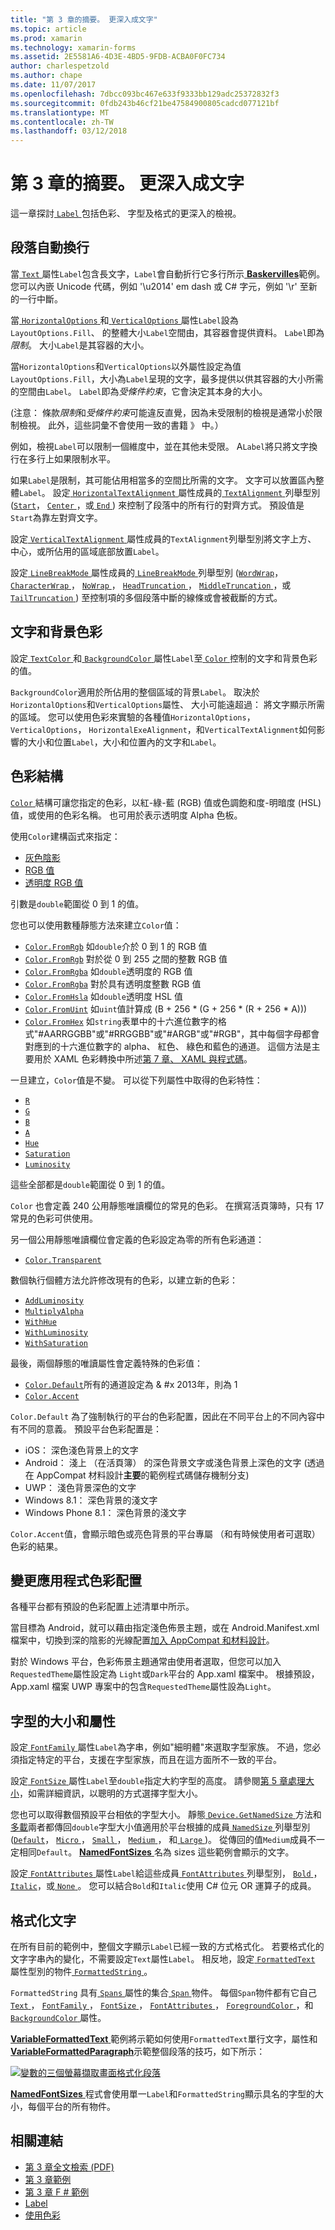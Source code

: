 ```yaml
---
title: "第 3 章的摘要。 更深入成文字"
ms.topic: article
ms.prod: xamarin
ms.technology: xamarin-forms
ms.assetid: 2E5581A6-4D3E-4BD5-9FDB-ACBA0F0FC734
author: charlespetzold
ms.author: chape
ms.date: 11/07/2017
ms.openlocfilehash: 7dbcc093bc467e633f9333bb129adc25372832f3
ms.sourcegitcommit: 0fdb243b46cf21be47584900805cadcd077121bf
ms.translationtype: MT
ms.contentlocale: zh-TW
ms.lasthandoff: 03/12/2018
---
```

# <a name="summary-of-chapter-3-deeper-into-text"></a>第 3 章的摘要。 更深入成文字

這一章探討[ `Label` ](https://developer.xamarin.com/api/type/Xamarin.Forms.Label/)包括色彩、 字型及格式的更深入的檢視。

## <a name="wrapping-paragraphs"></a>段落自動換行

當[ `Text` ](https://developer.xamarin.com/api/property/Xamarin.Forms.Label.Text/)屬性`Label`包含長文字，`Label`會自動折行它多行所示[ **Baskervilles**](https://github.com/xamarin/xamarin-forms-book-samples/tree/master/Chapter03/Baskervilles)範例。 您可以內嵌 Unicode 代碼，例如 '\u2014' em dash 或 C# 字元，例如 '\r' 至新的一行中斷。

當[ `HorizontalOptions` ](https://developer.xamarin.com/api/property/Xamarin.Forms.View.HorizontalOptions/)和[ `VerticalOptions` ](https://developer.xamarin.com/api/property/Xamarin.Forms.View.VerticalOptions/)屬性`Label`設為`LayoutOptions.Fill`、 的整體大小`Label`空間由，其容器會提供資料。 `Label`即為*限制*。 大小`Label`是其容器的大小。

當`HorizontalOptions`和`VerticalOptions`以外屬性設定為值`LayoutOptions.Fill`，大小為`Label`呈現的文字，最多提供以供其容器的大小所需的空間由`Label`。 `Label`即為*受條件約束*，它會決定其本身的大小。

(注意： 條款*限制*和*受條件約束*可能違反直覺，因為未受限制的檢視是通常小於限制檢視。 此外，這些詞彙不會使用一致的書籍 》 中。）

例如，檢視`Label`可以限制一個維度中，並在其他未受限。 A`Label`將只將文字換行在多行上如果限制水平。

如果`Label`是限制，其可能佔用相當多的空間比所需的文字。 文字可以放置區內整體`Label`。 設定[ `HorizontalTextAlignment` ](https://developer.xamarin.com/api/property/Xamarin.Forms.Label.HorizontalTextAlignment/)屬性成員的[ `TextAlignment` ](https://developer.xamarin.com/api/type/Xamarin.Forms.TextAlignment/)列舉型別 ([`Start`](https://developer.xamarin.com/api/field/Xamarin.Forms.TextAlignment.Start/)， [ `Center` ](https://developer.xamarin.com/api/field/Xamarin.Forms.TextAlignment.Center/)，或[ `End` ](https://developer.xamarin.com/api/field/Xamarin.Forms.TextAlignment.Center/)) 來控制了段落中的所有行的對齊方式。 預設值是`Start`為靠左對齊文字。

設定[ `VerticalTextAlignment` ](https://developer.xamarin.com/api/property/Xamarin.Forms.Label.VerticalTextAlignment/)屬性成員的`TextAlignment`列舉型別將文字上方、 中心，或所佔用的區域底部放置`Label`。

設定[ `LineBreakMode` ](https://developer.xamarin.com/api/property/Xamarin.Forms.Label.LineBreakMode/)屬性成員的[ `LineBreakMode` ](https://developer.xamarin.com/api/type/Xamarin.Forms.LineBreakMode/)列舉型別 ([`WordWrap`](https://developer.xamarin.com/api/field/Xamarin.Forms.LineBreakMode.WordWrap/)， [ `CharacterWrap` ](https://developer.xamarin.com/api/field/Xamarin.Forms.LineBreakMode.CharacterWrap/)， [ `NoWrap` ](https://developer.xamarin.com/api/field/Xamarin.Forms.LineBreakMode.NoWrap/)， [ `HeadTruncation` ](https://developer.xamarin.com/api/field/Xamarin.Forms.LineBreakMode.HeadTruncation/)， [ `MiddleTruncation` ](https://developer.xamarin.com/api/field/Xamarin.Forms.LineBreakMode.MiddleTruncation/)，或[ `TailTruncation` ](https://developer.xamarin.com/api/field/Xamarin.Forms.LineBreakMode.TailTruncation/)) 至控制項的多個段落中斷的線條或會被截斷的方式。

## <a name="text-and-background-colors"></a>文字和背景色彩

設定[ `TextColor` ](https://developer.xamarin.com/api/property/Xamarin.Forms.Label.TextColor/)和[ `BackgroundColor` ](https://developer.xamarin.com/api/property/Xamarin.Forms.VisualElement.BackgroundColor/)屬性`Label`至[ `Color` ](https://developer.xamarin.com/api/type/Xamarin.Forms.Color/)控制的文字和背景色彩的值。

`BackgroundColor`適用於所佔用的整個區域的背景`Label`。 取決於`HorizontalOptions`和`VerticalOptions`屬性、 大小可能遠超過： 將文字顯示所需的區域。 您可以使用色彩來實驗的各種值`HorizontalOptions`， `VerticalOptions`， `HorizontalExeAlignment`，和`VerticalTextAlignment`如何影響的大小和位置`Label`，大小和位置內的文字和`Label`。

## <a name="the-color-structure"></a>色彩結構

[ `Color` ](https://developer.xamarin.com/api/type/Xamarin.Forms.Color/)結構可讓您指定的色彩，以紅-綠-藍 (RGB) 值或色調飽和度-明暗度 (HSL) 值，或使用的色彩名稱。 也可用於表示透明度 Alpha 色板。

使用`Color`建構函式來指定：

- [灰色陰影](https://developer.xamarin.com/api/constructor/Xamarin.Forms.Color.Color/p/System.Double/)
- [RGB 值](https://developer.xamarin.com/api/constructor/Xamarin.Forms.Color.Color/p/System.Double/System.Double/System.Double/)
- [透明度 RGB 值](https://developer.xamarin.com/api/constructor/Xamarin.Forms.Color.Color/p/System.Double/System.Double/System.Double/System.Double/)

引數是`double`範圍從 0 到 1 的值。

您也可以使用數種靜態方法來建立`Color`值：

- [`Color.FromRgb`](https://developer.xamarin.com/api/member/Xamarin.Forms.Color.FromRgb/p/System.Double/System.Double/System.Double/) 如`double`介於 0 到 1 的 RGB 值
- [`Color.FromRgb`](https://developer.xamarin.com/api/member/Xamarin.Forms.Color.FromRgb/p/System.Int32/System.Int32/System.Int32/) 對於從 0 到 255 之間的整數 RGB 值
- [`Color.FromRgba`](https://developer.xamarin.com/api/member/Xamarin.Forms.Color.FromRgba/p/System.Double/System.Double/System.Double/System.Double/) 如`double`透明度的 RGB 值
- [`Color.FromRgba`](https://developer.xamarin.com/api/member/Xamarin.Forms.Color.FromRgba/p/System.Int32/System.Int32/System.Int32/System.Int32/) 對於具有透明度整數 RGB 值
- [`Color.FromHsla`](https://developer.xamarin.com/api/member/Xamarin.Forms.Color.FromHsla/p/System.Double/System.Double/System.Double/System.Double/) 如`double`透明度 HSL 值
- [`Color.FromUint`](https://developer.xamarin.com/api/member/Xamarin.Forms.Color.FromUint/p/System.UInt32/) 如`uint`值計算成 (B + 256 * (G + 256 * (R + 256 * A)))
- [`Color.FromHex`](https://developer.xamarin.com/api/member/Xamarin.Forms.Color.FromHex/p/System.String/) 如`string`表單中的十六進位數字的格式"#AARRGGBB"或"#RRGGBB"或"#ARGB"或"#RGB"，其中每個字母都會對應到的十六進位數字的 alpha、 紅色、 綠色和藍色的通道。 這個方法是主要用於 XAML 色彩轉換中所述[第 7 章、 XAML 與程式碼](~/xamarin-forms/creating-mobile-apps-xamarin-forms/summaries/chapter07.md)。

一旦建立，`Color`值是不變。 可以從下列屬性中取得的色彩特性：

- [`R`](https://developer.xamarin.com/api/property/Xamarin.Forms.Color.R/)
- [`G`](https://developer.xamarin.com/api/property/Xamarin.Forms.Color.G/)
- [`B`](https://developer.xamarin.com/api/property/Xamarin.Forms.Color.B/)
- [`A`](https://developer.xamarin.com/api/property/Xamarin.Forms.Color.A/)
- [`Hue`](https://developer.xamarin.com/api/property/Xamarin.Forms.Color.Hue/)
- [`Saturation`](https://developer.xamarin.com/api/property/Xamarin.Forms.Color.Saturation/)
- [`Luminosity`](https://developer.xamarin.com/api/property/Xamarin.Forms.Color.Luminosity/)

這些全部都是`double`範圍從 0 到 1 的值。

`Color` 也會定義 240 公用靜態唯讀欄位的常見的色彩。 在撰寫活頁簿時，只有 17 常見的色彩可供使用。

另一個公用靜態唯讀欄位會定義的色彩設定為零的所有色彩通道：

- [`Color.Transparent`](https://developer.xamarin.com/api/field/Xamarin.Forms.Color.Transparent/)

數個執行個體方法允許修改現有的色彩，以建立新的色彩：

- [`AddLuminosity`](https://developer.xamarin.com/api/member/Xamarin.Forms.Color.AddLuminosity/p/System.Double/)
- [`MultiplyAlpha`](https://developer.xamarin.com/api/member/Xamarin.Forms.Color.MultiplyAlpha/p/System.Double/)
- [`WithHue`](https://developer.xamarin.com/api/member/Xamarin.Forms.Color.WithHue/p/System.Double/)
- [`WithLuminosity`](https://developer.xamarin.com/api/member/Xamarin.Forms.Color.WithLuminosity/p/System.Double/)
- [`WithSaturation`](https://developer.xamarin.com/api/member/Xamarin.Forms.Color.WithSaturation/p/System.Double/)

最後，兩個靜態的唯讀屬性會定義特殊的色彩值：

- [`Color.Default`](https://developer.xamarin.com/api/property/Xamarin.Forms.Color.Default/)所有的通道設定為 & #x 2013年，則為 1
- [`Color.Accent`](https://developer.xamarin.com/api/property/Xamarin.Forms.Color.Accent/)

`Color.Default` 為了強制執行的平台的色彩配置，因此在不同平台上的不同內容中有不同的意義。 預設平台色彩配置是：

- iOS： 深色淺色背景上的文字
- Android： 淺上 （在活頁簿） 的深色背景文字或淺色背景上深色的文字 (透過在 AppCompat 材料設計**主要**的範例程式碼儲存機制分支)
- UWP： 淺色背景深色的文字
- Windows 8.1： 深色背景的淺文字
- Windows Phone 8.1： 深色背景的淺文字

`Color.Accent`值，會顯示暗色或亮色背景的平台專屬 （和有時候使用者可選取） 色彩的結果。

## <a name="changing-the-application-color-scheme"></a>變更應用程式色彩配置

各種平台都有預設的色彩配置上述清單中所示。

當目標為 Android，就可以藉由指定淺色佈景主題，或在 Android.Manifest.xml 檔案中，切換到深的陰影的光線配置[加入 AppCompat 和材料設計](~/xamarin-forms/platform/android/appcompat.md)。

對於 Windows 平台，色彩佈景主題通常由使用者選取，但您可以加入`RequestedTheme`屬性設定為 `Light`或`Dark`平台的 App.xaml 檔案中。 根據預設，App.xaml 檔案 UWP 專案中的包含`RequestedTheme`屬性設為`Light`。

## <a name="font-sizes-and-attributes"></a>字型的大小和屬性

設定[ `FontFamily` ](https://developer.xamarin.com/api/property/Xamarin.Forms.Label.FontFamily/)屬性`Label`為字串，例如"細明體"來選取字型家族。 不過，您必須指定特定的平台，支援在字型家族，而且在這方面所不一致的平台。

設定[ `FontSize` ](https://developer.xamarin.com/api/property/Xamarin.Forms.Label.FontSize/)屬性`Label`至`double`指定大約字型的高度。 請參閱[第 5 章處理大小](chapter05.md)，如需詳細資訊，以聰明的方式選擇字型大小。

您也可以取得數個預設平台相依的字型大小。 靜態[ `Device.GetNamedSize` ](https://developer.xamarin.com/api/member/Xamarin.Forms.Device.GetNamedSize/p/Xamarin.Forms.NamedSize/System.Type/)方法和[多載](https://developer.xamarin.com/api/member/Xamarin.Forms.Device.GetNamedSize/p/Xamarin.Forms.NamedSize/Xamarin.Forms.Element/)兩者都傳回`double`字型大小值適用於平台根據的成員[ `NamedSize` ](https://developer.xamarin.com/api/type/Xamarin.Forms.NamedSize/)列舉型別 ([`Default`](https://developer.xamarin.com/api/field/Xamarin.Forms.NamedSize.Default/)， [ `Micro` ](https://developer.xamarin.com/api/field/Xamarin.Forms.NamedSize.Micro/)， [ `Small` ](https://developer.xamarin.com/api/field/Xamarin.Forms.NamedSize.Small/)， [ `Medium` ](https://developer.xamarin.com/api/field/Xamarin.Forms.NamedSize.Medium/)， 和[ `Large` ](https://developer.xamarin.com/api/field/Xamarin.Forms.NamedSize.Large/))。 從傳回的值`Medium`成員不一定相同`Default`。 [ **NamedFontSizes** ](https://github.com/xamarin/xamarin-forms-book-samples/tree/master/Chapter03/NamedFontSizes)名為 sizes 這些範例會顯示的文字。

設定[ `FontAttributes` ](https://developer.xamarin.com/api/property/Xamarin.Forms.Label.FontAttributes/)屬性`Label`給這些成員[ `FontAttributes` ](https://developer.xamarin.com/api/type/Xamarin.Forms.FontAttributes/)列舉型別， [ `Bold` ](https://developer.xamarin.com/api/field/Xamarin.Forms.FontAttributes.Bold/)， [ `Italic`](https://developer.xamarin.com/api/field/Xamarin.Forms.FontAttributes.Italic/)，或[ `None` ](https://developer.xamarin.com/api/field/Xamarin.Forms.FontAttributes.None/)。 您可以結合`Bold`和`Italic`使用 C# 位元 OR 運算子的成員。

## <a name="formatted-text"></a>格式化文字

在所有目前的範例中，整個文字顯示`Label`已經一致的方式格式化。 若要格式化的文字字串內的變化，不需要設定`Text`屬性`Label`。 相反地，設定[ `FormattedText` ](https://developer.xamarin.com/api/property/Xamarin.Forms.Label.FormattedText/)屬性型別的物件[ `FormattedString` ](https://developer.xamarin.com/api/type/Xamarin.Forms.FormattedString/)。

`FormattedString` 具有[ `Spans` ](https://developer.xamarin.com/api/property/Xamarin.Forms.FormattedString.Spans/)屬性的集合[ `Span` ](https://developer.xamarin.com/api/type/Xamarin.Forms.Span/)物件。 每個`Span`物件都有它自己[ `Text` ](https://developer.xamarin.com/api/property/Xamarin.Forms.Span.Text/)， [ `FontFamily` ](https://developer.xamarin.com/api/property/Xamarin.Forms.Span.FontFamily/)， [ `FontSize` ](https://developer.xamarin.com/api/property/Xamarin.Forms.Span.FontSize/)， [ `FontAttributes` ](https://developer.xamarin.com/api/property/Xamarin.Forms.Span.FontAttributes/)， [ `ForegroundColor` ](https://developer.xamarin.com/api/property/Xamarin.Forms.Span.ForegroundColor/)，和[ `BackgroundColor` ](https://developer.xamarin.com/api/property/Xamarin.Forms.Span.BackgroundColor/)屬性。

[ **VariableFormattedText** ](https://github.com/xamarin/xamarin-forms-book-samples/tree/master/Chapter03/VarFormText)範例將示範如何使用`FormattedText`單行文字，屬性和[ **VariableFormattedParagraph**](https://github.com/xamarin/xamarin-forms-book-samples/tree/master/Chapter03/VarFormPara)示範整個段落的技巧，如下所示：

[![變數的三個螢幕擷取畫面格式化段落](images/ch03fg06-small.png "變數格式的標籤文字")](images/ch03fg06-large.png#lightbox "變數格式的標籤文字")

[ **NamedFontSizes** ](https://github.com/xamarin/xamarin-forms-book-samples/tree/master/Chapter03/NamedFontSizes)程式會使用單一`Label`和`FormattedString`顯示具名的字型的大小，每個平台的所有物件。



## <a name="related-links"></a>相關連結

- [第 3 章全文檢索 (PDF)](https://download.xamarin.com/developer/xamarin-forms-book/XamarinFormsBook-Ch03-Apr2016.pdf)
- [第 3 章範例](https://github.com/xamarin/xamarin-forms-book-samples/tree/master/Chapter03)
- [第 3 章 F # 範例](https://github.com/xamarin/xamarin-forms-book-samples/tree/master/Chapter03/FS)
- [Label](~/xamarin-forms/user-interface/text/label.md)
- [使用色彩](~/xamarin-forms/user-interface/colors.md)
